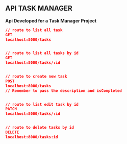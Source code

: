 ## API TASK MANAGER

**Api Developed for a Task Manager Project**

```json
// route to list all task
GET
localhost:8000/tasks


// route to list all tasks by id
GET
localhost:8000/tasks/:id


// route to create new task
POST
localhost:8000/tasks
// Remember to pass the description and isCompleted


// route to list edit task by id
PATCH
localhost:8000/tasks/:id


// route to delete tasks by id
DELETE
localhost:8000/tasks:id

```

